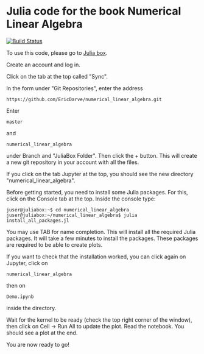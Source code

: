 # Julia code for the book Numerical Linear Algebra

[![Build Status](https://travis-ci.org/EricDarve/numerical_linear_algebra.svg?branch=master)](https://travis-ci.org/EricDarve/numerical_linear_algebra)

To use this code, please go to [Julia box](https://juliabox.org/).

Create an account and log in.

Click on the tab at the top called "Sync".

In the form under "Git Repositories", enter the address

    https://github.com/EricDarve/numerical_linear_algebra.git

Enter

    master

and

    numerical_linear_algebra

under Branch and "JuliaBox Folder". Then click the + button. This will create a new git repository in your account with all the files.

If you click on the tab Jupyter at the top, you should see the new directory "numerical_linear_algebra".

Before getting started, you need to install some Julia packages. For this, click on the Console tab at the top. Inside the console type:

    juser@juliabox:~$ cd numerical_linear_algebra
    juser@juliabox:~/numerical_linear_algebra$ julia install_all_packages.jl 

You may use TAB for name completion. This will install all the required Julia packages. It will take a few minutes to install the packages. These packages are required to be able to create plots.

If you want to check that the installation worked, you can click again on Jupyter, click on 

    numerical_linear_algebra

then on 

    Demo.ipynb

inside the directory.
    
Wait for the kernel to be ready (check the top right corner of the window), then click on Cell -> Run All to update the plot. Read the notebook. You should see a plot at the end.

You are now ready to go!

